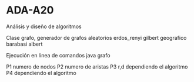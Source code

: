 # ADA-A20
Análisis y diseño de algoritmos

Clase grafo, generador de grafos aleatorios
  erdos_renyi
  gilbert
  geografico
  barabasi albert
  
 Ejecución en linea de comandos
  java grafo <P1> <P2> <P3> <P4>
  
 P1 numero de nodos
 P2 numero de aristas
 P3 r,d dependiendo el algoritmo
 P4 dependiendo el algoritmo
